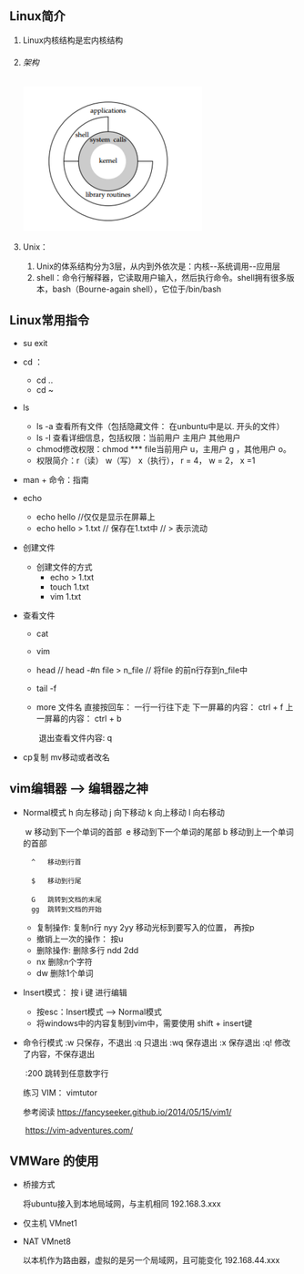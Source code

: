 ## Linux简介

1. Linux内核结构是宏内核结构

2. ###### 架构

   ![image-20200103213405444](2019.12.29.assets/image-20200103213405444.png)

3. Unix：

   1. Unix的体系结构分为3层，从内到外依次是：内核--系统调用--应用层
   2. shell：命令行解释器，它读取用户输入，然后执行命令。shell拥有很多版本，bash（Bourne-again shell），它位于/bin/bash

   

## Linux常用指令

+ su exit

+ cd ： 

  + cd ..
  + cd ~

+ ls

  + ls -a 查看所有文件（包括隐藏文件： 在unbuntu中是以. 开头的文件）
  + ls -l 查看详细信息，包括权限：当前用户 主用户 其他用户
  + chmod修改权限：chmod *** file当前用户 u，主用户 g ，其他用户 o。
  + 权限简介：r（读） w（写） x（执行）， r = 4， w = 2， x =1
+ man + 命令：指南

+ echo 

  + echo hello //仅仅是显示在屏幕上
  + echo hello > 1.txt // 保存在1.txt中 // > 表示流动

+ 创建文件

  + 创建文件的方式
    + echo  > 1.txt 
    + touch 1.txt
    + vim 1.txt

+ 查看文件

  + cat

  + vim

  + head // head -#n file > n_file // 将file 的前n行存到n_file中

  + tail -f

  + more 文件名
            直接按回车： 一行一行往下走
            下一屏幕的内容： ctrl + f
            上一屏幕的内容： ctrl + b

    ​		退出查看文件内容: q   

+ cp复制  mv移动或者改名



## **vim编辑器   -->  编辑器之神**

+ Normal模式 
           h   向左移动
           j   向下移动
           k   向上移动
           l   向右移动

  ​		w   移动到下一个单词的首部
  ​		 e   移动到下一个单词的尾部
   		b   移动到上一个单词的首部

   		^   移动到行首  

   		$   移动到行尾

   		G   跳转到文档的末尾
   		gg  跳转到文档的开始
  + 复制操作:
        复制n行
        nyy  2yy  移动光标到要写入的位置， 再按p
  + 撤销上一次的操作： 按u
  + 删除操作:
        删除多行
        ndd  2dd 
  + nx  删除n个字符
  + dw  删除1个单词



+ Insert模式： 按  i 键 进行编辑
  + 按esc：Insert模式  --> Normal模式 
  + 将windows中的内容复制到vim中，需要使用 shift + insert键

+ 命令行模式
      :w<cr>     只保存，不退出
      :q<cr>     只退出
      :wq<cr>    保存退出
      :x<cr>    保存退出
      :q!        修改了内容，不保存退出

  ​	:200        跳转到任意数字行

  练习 VIM： vimtutor

  参考阅读
      https://fancyseeker.github.io/2014/05/15/vim1/

  ​	https://vim-adventures.com/

## VMWare 的使用

+ 桥接方式     

  将ubuntu接入到本地局域网，与主机相同  192.168.3.xxx

+ 仅主机  VMnet1

+ NAT    VMnet8  

  以本机作为路由器，虚拟的是另一个局域网，且可能变化  192.168.44.xxx



  